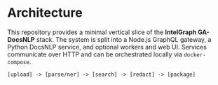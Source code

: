 # Architecture

This repository provides a minimal vertical slice of the **IntelGraph GA-DocsNLP** stack.  The system is split into a Node.js GraphQL gateway, a Python DocsNLP service, and optional workers and web UI.  Services communicate over HTTP and can be orchestrated locally via `docker-compose`.

```
[upload] -> [parse/ner] -> [search] -> [redact] -> [package]
```

